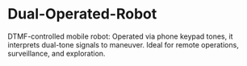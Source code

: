 # Dual-Operated-Robot
 DTMF-controlled mobile robot: Operated via phone keypad tones, it interprets dual-tone signals to maneuver. Ideal for remote operations, surveillance, and exploration.
